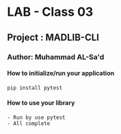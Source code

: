 # LAB - Class 03
## Project : MADLIB-CLI


### Author: Muhammad AL-Sa'd


#### How to initialize/run your application
    pip install pytest


#### How to use your library        
    - Run by use pytest 
    - All complete 

